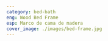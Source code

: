 ```yaml
---
category: bed-bath
eng: Wood Bed Frame
esp: Marco de cama de madera
cover_image: ./images/bed-frame.jpg
---
```


